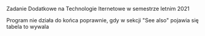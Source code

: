 Zadanie Dodatkowe na Technologie Iternetowe w semestrze letnim 2021

Program nie działa do końca poprawnie, gdy w sekcji "See also" pojawia się tabela to wywala
